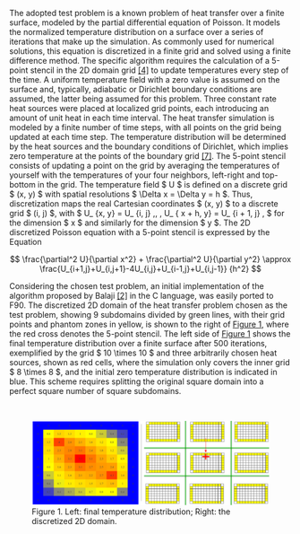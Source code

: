 The adopted test problem is a known problem of heat transfer over a finite surface, modeled by the partial differential equation of Poisson. It models the normalized temperature distribution on a surface over a series of iterations that make up the simulation. As commonly used for numerical solutions, this equation is discretized in a finite grid and solved using a finite difference method. The specific algorithm requires the calculation of a 5-point stencil in the 2D domain grid [[4]](references.md#4) to update temperatures every step of the time.
A uniform temperature field with a zero value is assumed on the surface and, typically, adiabatic or Dirichlet boundary conditions are assumed, the latter being assumed for this problem. Three constant rate heat sources were placed at localized grid points, each introducing an amount of unit heat in each time interval. The heat transfer simulation is modeled by a finite number of time steps, with all points on the grid being updated at each time step.
The temperature distribution will be determined by the heat sources and the boundary conditions of Dirichlet, which implies zero temperature at the points of the boundary grid [[7]](references.md#7). The 5-point stencil consists of updating a point on the grid by averaging the temperatures of yourself with the temperatures of your four neighbors, left-right and top-bottom in the grid.
The temperature field $ U $ is defined on a discrete grid $ (x, y) $ with spatial resolutions $ \Delta x = \Delta y = h $. Thus, discretization maps the real Cartesian coordinates $ (x, y) $ to a discrete grid $ (i, j) $, with $ U_ {x, y} = U_ {i, j} \,, \, U_ { x + h, y} = U_ {i + 1, j} \, $ for the dimension $ x $ and similarly for the dimension $ y $. The 2D discretized Poisson equation with a 5-point stencil is expressed by the Equation

$$
\frac{\partial^2 U}{\partial x^2} +
\frac{\partial^2 U}{\partial y^2} \approx
\frac{U_{i+1,j}+U_{i,j+1}-4U_{i,j}+U_{i-1,j}+U_{i,j-1}} {h^2}
$$

Considering the chosen test problem, an initial implementation of the algorithm proposed by Balaji [[2]](references.md#2) in the C language, was easily ported to F90. The discretized 2D domain of the heat transfer problem chosen as the test problem, showing 9 subdomains divided by green lines, with their grid points and phantom zones in yellow, is shown to the right of [Figure 1](#Figure-1), where the red cross denotes the 5-point stencil. The left side of [Figure 1](#Figure-1) shows the final temperature distribution over a finite surface after 500 iterations, exemplified by the grid $ 10 \times 10 $ and three arbitrarily chosen heat sources, shown as red cells, where the simulation only covers the inner grid $ 8 \times 8 $, and the initial zero temperature distribution is indicated in blue. This scheme requires splitting the original square domain into a perfect square number of square subdomains.

<br>
<figure id="Figure-1">
<img src=img/calomalhtran.png>
<figcaption>
Figure 1. Left: final temperature distribution; Right: the discretized 2D domain.
</figcaption>
</figure>
